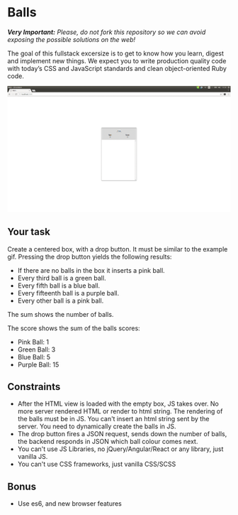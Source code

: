 # Balls

_**Very Important:**_ _Please, do not fork this repository so we can avoid exposing the possible solutions on the web!_

The goal of this fullstack excersize is to get to know how you learn, digest and implement new things. We expect you to write production quality code with today’s CSS and JavaScript standards and clean object-oriented Ruby code.

![Alt text](example.gif?raw=true "Balls")

## Your task

Create a centered box, with a drop button. It must be similar to the example gif.
Pressing the drop button yields the following results:

- If there are no balls in the box it inserts a pink ball.
- Every third ball is a green ball.
- Every fifth ball is a blue ball.
- Every fifteenth ball is a purple ball.
- Every other ball is a pink ball.

The sum shows the number of balls.

The score shows the sum of the balls scores:
- Pink Ball:   1
- Green Ball:  3
- Blue Ball:   5
- Purple Ball: 15

## Constraints

- After the HTML view is loaded with the empty box, JS takes over. No more server rendered HTML or render to html string.
  The rendering of the balls must be in JS. You can't insert an html string sent by the server. You need to dynamically create the balls in JS.
- The drop button fires a JSON request, sends down the number of balls, the backend responds in JSON which ball colour comes next.
- You can't use JS Libraries, no jQuery/Angular/React or any library, just vanilla JS.
- You can't use CSS frameworks, just vanilla CSS/SCSS

## Bonus

- Use es6, and new browser features
